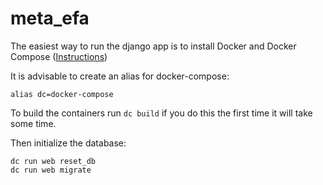 # meta_efa

The easiest way to run the django app is to install Docker and Docker Compose
([Instructions](https://docs.docker.com/compose/install/))


It is advisable to create an alias for docker-compose:
```
alias dc=docker-compose
```

To build the containers run `dc build` if you do this the first time it will take some time.

Then initialize the database:
```
dc run web reset_db
dc run web migrate
```

